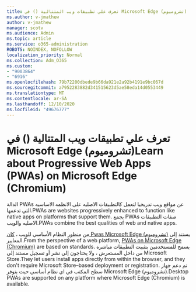 ```yaml
---
title: تعرف علي تطبيقات ويب المتتالية () في Microsoft Edge (تشروميوم)
ms.author: v-jmathew
author: v-jmathew
manager: scotv
ms.audience: Admin
ms.topic: article
ms.service: o365-administration
ROBOTS: NOINDEX, NOFOLLOW
localization_priority: Normal
ms.collection: Adm_O365
ms.custom:
- "9003864"
- "6916"
ms.openlocfilehash: 79b72200dbede9b66da921e2a92b4191e9bc067d
ms.sourcegitcommit: a7952283882d341515623d5ae58eda14d0553449
ms.translationtype: MT
ms.contentlocale: ar-SA
ms.lasthandoff: 12/10/2020
ms.locfileid: "49676777"
---
```

# <a name="learn-about-progressive-web-apps-pwas-on-microsoft-edge-chromium"></a><span data-ttu-id="11ae5-102">تعرف علي تطبيقات ويب المتتالية () في Microsoft Edge (تشروميوم)</span><span class="sxs-lookup"><span data-stu-id="11ae5-102">Learn about Progressive Web Apps (PWAs) on Microsoft Edge (Chromium)</span></span>

<span data-ttu-id="11ae5-103">الدالة PWAs عن مواقع ويب تدريجيا لتعمل كالتطبيقات الاصليه علي الانظمه الاساسيه التي تدعمها.</span><span class="sxs-lookup"><span data-stu-id="11ae5-103">PWAs are websites progressively enhanced to function like native apps on platforms that support them.</span></span> <span data-ttu-id="11ae5-104">يجمع PWAs صفات التطبيقات الاصليه والويب.</span><span class="sxs-lookup"><span data-stu-id="11ae5-104">PWAs combine the best qualities of web and native apps.</span></span>

<span data-ttu-id="11ae5-105">من منظور النظام الأساسي للويب ، [كان Pwas Microsoft Edge (تشروميوم)](https://go.microsoft.com/fwlink/?linkid=2135193) يستند إلى المعايير.</span><span class="sxs-lookup"><span data-stu-id="11ae5-105">From the perspective of a web platform, [PWAs on Microsoft Edge (Chromium)](https://go.microsoft.com/fwlink/?linkid=2135193) are based on standards.</span></span> <span data-ttu-id="11ae5-106">يسمح للمستخدمين بتثبيت التطبيقات مباشره من داخل المستعرض ، ولا يحتاجون إلى نشر أو تسجيل مستند إلى Microsoft Store.</span><span class="sxs-lookup"><span data-stu-id="11ae5-106">They let users install apps directly from within the browser, and they don't require Microsoft Store–based deployment or registration.</span></span> <span data-ttu-id="11ae5-107">تم دعم جهاز سطح المكتب في اي نظام أساسي حيث يتوفر Microsoft Edge (تشروميوم).</span><span class="sxs-lookup"><span data-stu-id="11ae5-107">Desktop PWAs are supported on any platform where Microsoft Edge (Chromium) is available.</span></span>
